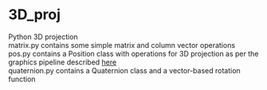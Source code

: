 # 3D_proj
Python 3D projection    
matrix.py contains some simple matrix and column vector operations  
pos.py contains a Position class with operations for 3D projection as per the graphics pipeline described <a href="https://en.wikipedia.org/wiki/Graphics_pipeline">here</a>  
quaternion.py contains a Quaternion class and a vector-based rotation function
